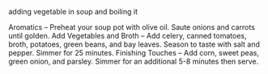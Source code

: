 adding vegetable in soup and boiling it

Aromatics – Preheat your soup pot with olive oil. Saute onions and carrots until golden.
Add Vegetables and Broth – Add celery, canned tomatoes, broth, potatoes, green beans, and bay leaves. Season to taste with salt and pepper. Simmer for 25 minutes. 
Finishing Touches – Add corn, sweet peas, green onion, and parsley. Simmer for an additional 5-8 minutes then serve.